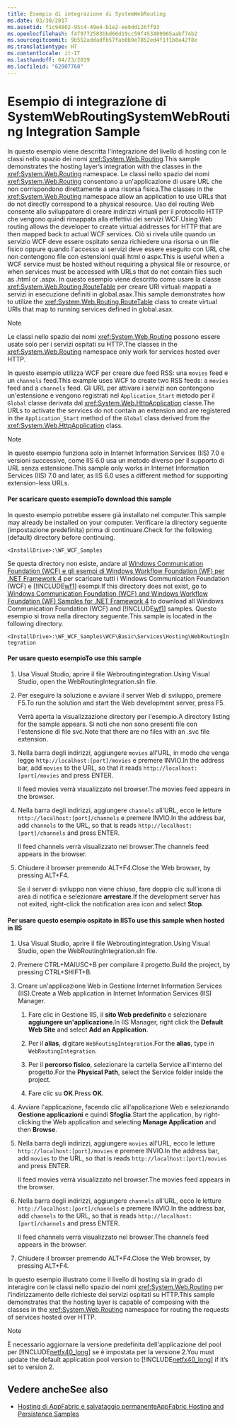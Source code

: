 ```yaml
---
title: Esempio di integrazione di SystemWebRouting
ms.date: 03/30/2017
ms.assetid: f1c94802-95c4-49e4-b1e2-ee9dd126ff93
ms.openlocfilehash: f4f9772583bbd66d19cc59f453489965aabf74b2
ms.sourcegitcommit: 9b552addadfb57fab0b9e7852ed4f1f1b8a42f8e
ms.translationtype: HT
ms.contentlocale: it-IT
ms.lasthandoff: 04/23/2019
ms.locfileid: "62007760"
---
```

# <a name="systemwebrouting-integration-sample"></a><span data-ttu-id="efca5-102">Esempio di integrazione di SystemWebRouting</span><span class="sxs-lookup"><span data-stu-id="efca5-102">SystemWebRouting Integration Sample</span></span>
<span data-ttu-id="efca5-103">In questo esempio viene descritta l'integrazione del livello di hosting con le classi nello spazio dei nomi <xref:System.Web.Routing>.</span><span class="sxs-lookup"><span data-stu-id="efca5-103">This sample demonstrates the hosting layer’s integration with the classes in the <xref:System.Web.Routing> namespace.</span></span> <span data-ttu-id="efca5-104">Le classi nello spazio dei nomi <xref:System.Web.Routing> consentono a un'applicazione di usare URL che non corrispondono direttamente a una risorsa fisica.</span><span class="sxs-lookup"><span data-stu-id="efca5-104">The classes in the <xref:System.Web.Routing> namespace allow an application to use URLs that do not directly correspond to a physical resource.</span></span> <span data-ttu-id="efca5-105">Uso del routing Web consente allo sviluppatore di creare indirizzi virtuali per il protocollo HTTP che vengono quindi rimappata alla effettivi dei servizi WCF.</span><span class="sxs-lookup"><span data-stu-id="efca5-105">Using Web routing allows the developer to create virtual addresses for HTTP that are then mapped back to actual WCF services.</span></span> <span data-ttu-id="efca5-106">Ciò si rivela utile quando un servizio WCF deve essere ospitato senza richiedere una risorsa o un file fisico oppure quando l'accesso ai servizi deve essere eseguito con URL che non contengono file con estensioni quali html o aspx.</span><span class="sxs-lookup"><span data-stu-id="efca5-106">This is useful when a WCF service must be hosted without requiring a physical file or resource, or when services must be accessed with URLs that do not contain files such as .html or .aspx.</span></span> <span data-ttu-id="efca5-107">In questo esempio viene descritto come usare la classe <xref:System.Web.Routing.RouteTable> per creare URI virtuali mappati a servizi in esecuzione definiti in global.asax.</span><span class="sxs-lookup"><span data-stu-id="efca5-107">This sample demonstrates how to utilize the <xref:System.Web.Routing.RouteTable> class to create virtual URIs that map to running services defined in global.asax.</span></span> 

> [!NOTE]
>  <span data-ttu-id="efca5-108">Le classi nello spazio dei nomi <xref:System.Web.Routing> possono essere usate solo per i servizi ospitati su HTTP.</span><span class="sxs-lookup"><span data-stu-id="efca5-108">The classes in the <xref:System.Web.Routing> namespace only work for services hosted over HTTP.</span></span>  
  
<span data-ttu-id="efca5-109">In questo esempio utilizza WCF per creare due feed RSS: una `movies` feed e un `channels` feed.</span><span class="sxs-lookup"><span data-stu-id="efca5-109">This example uses WCF to create two RSS feeds: a `movies` feed and a `channels` feed.</span></span> <span data-ttu-id="efca5-110">Gli URL per attivare i servizi non contengono un'estensione e vengono registrati nel `Application_Start` metodo per il `Global` classe derivata dal <xref:System.Web.HttpApplication> classe.</span><span class="sxs-lookup"><span data-stu-id="efca5-110">The URLs to activate the services do not contain an extension and are registered in the `Application_Start` method of the `Global` class derived from the <xref:System.Web.HttpApplication> class.</span></span>  
  
> [!NOTE]
>  <span data-ttu-id="efca5-111">In questo esempio funziona solo in Internet Information Services (IIS) 7.0 e versioni successive, come IIS 6.0 usa un metodo diverso per il supporto di URL senza estensione.</span><span class="sxs-lookup"><span data-stu-id="efca5-111">This sample only works in Internet Information Services (IIS) 7.0 and later, as IIS 6.0 uses a different method for supporting extension-less URLs.</span></span>  

#### <a name="to-download-this-sample"></a><span data-ttu-id="efca5-112">Per scaricare questo esempio</span><span class="sxs-lookup"><span data-stu-id="efca5-112">To download this sample</span></span>
  
<span data-ttu-id="efca5-113">In questo esempio potrebbe essere già installato nel computer.</span><span class="sxs-lookup"><span data-stu-id="efca5-113">This sample may already be installed on your computer.</span></span> <span data-ttu-id="efca5-114">Verificare la directory seguente (impostazione predefinita) prima di continuare.</span><span class="sxs-lookup"><span data-stu-id="efca5-114">Check for the following (default) directory before continuing.</span></span>  
   
`<InstallDrive>:\WF_WCF_Samples`  
   
 <span data-ttu-id="efca5-115">Se questa directory non esiste, andare al [Windows Communication Foundation (WCF) e gli esempi di Windows Workflow Foundation (WF) per .NET Framework 4](https://go.microsoft.com/fwlink/?LinkId=150780) per scaricare tutti i Windows Communication Foundation (WCF) e [!INCLUDE[wf1](../../../../includes/wf1-md.md)] esempi.</span><span class="sxs-lookup"><span data-stu-id="efca5-115">If this directory does not exist, go to [Windows Communication Foundation (WCF) and Windows Workflow Foundation (WF) Samples for .NET Framework 4](https://go.microsoft.com/fwlink/?LinkId=150780) to download all Windows Communication Foundation (WCF) and [!INCLUDE[wf1](../../../../includes/wf1-md.md)] samples.</span></span> <span data-ttu-id="efca5-116">Questo esempio si trova nella directory seguente.</span><span class="sxs-lookup"><span data-stu-id="efca5-116">This sample is located in the following directory.</span></span>  
   
`<InstallDrive>:\WF_WCF_Samples\WCF\Basic\Services\Hosting\WebRoutingIntegration`  
  
#### <a name="to-use-this-sample"></a><span data-ttu-id="efca5-117">Per usare questo esempio</span><span class="sxs-lookup"><span data-stu-id="efca5-117">To use this sample</span></span>  
  
1. <span data-ttu-id="efca5-118">Usa Visual Studio, aprire il file Webroutingintegration.</span><span class="sxs-lookup"><span data-stu-id="efca5-118">Using Visual Studio, open the WebRoutingIntegration.sln file.</span></span>  
  
2. <span data-ttu-id="efca5-119">Per eseguire la soluzione e avviare il server Web di sviluppo, premere F5.</span><span class="sxs-lookup"><span data-stu-id="efca5-119">To run the solution and start the Web development server, press F5.</span></span>  
  
     <span data-ttu-id="efca5-120">Verrà aperta la visualizzazione directory per l'esempio.</span><span class="sxs-lookup"><span data-stu-id="efca5-120">A directory listing for the sample appears.</span></span> <span data-ttu-id="efca5-121">Si noti che non sono presenti file con l'estensione di file svc.</span><span class="sxs-lookup"><span data-stu-id="efca5-121">Note that there are no files with an .svc file extension.</span></span>  
  
3. <span data-ttu-id="efca5-122">Nella barra degli indirizzi, aggiungere `movies` all'URL, in modo che venga legge `http://localhost:[port]/movies` e premere INVIO.</span><span class="sxs-lookup"><span data-stu-id="efca5-122">In the address bar, add `movies` to the URL, so that it reads `http://localhost:[port]/movies` and press ENTER.</span></span>  
  
     <span data-ttu-id="efca5-123">Il feed movies verrà visualizzato nel browser.</span><span class="sxs-lookup"><span data-stu-id="efca5-123">The movies feed appears in the browser.</span></span>  
  
4. <span data-ttu-id="efca5-124">Nella barra degli indirizzi, aggiungere `channels` all'URL, ecco le letture `http://localhost:[port]/channels` e premere INVIO.</span><span class="sxs-lookup"><span data-stu-id="efca5-124">In the address bar, add `channels` to the URL, so that is reads `http://localhost:[port]/channels` and press ENTER.</span></span>  
  
     <span data-ttu-id="efca5-125">Il feed channels verrà visualizzato nel browser.</span><span class="sxs-lookup"><span data-stu-id="efca5-125">The channels feed appears in the browser.</span></span>  
  
5. <span data-ttu-id="efca5-126">Chiudere il browser premendo ALT+F4.</span><span class="sxs-lookup"><span data-stu-id="efca5-126">Close the Web browser, by pressing ALT+F4.</span></span>  
  
     <span data-ttu-id="efca5-127">Se il server di sviluppo non viene chiuso, fare doppio clic sull'icona di area di notifica e selezionare **arrestare**.</span><span class="sxs-lookup"><span data-stu-id="efca5-127">If the development server has not exited, right-click the notification area icon and select **Stop**.</span></span>  
  
#### <a name="to-use-this-sample-when-hosted-in-iis"></a><span data-ttu-id="efca5-128">Per usare questo esempio ospitato in IIS</span><span class="sxs-lookup"><span data-stu-id="efca5-128">To use this sample when hosted in IIS</span></span>  
  
1. <span data-ttu-id="efca5-129">Usa Visual Studio, aprire il file Webroutingintegration.</span><span class="sxs-lookup"><span data-stu-id="efca5-129">Using Visual Studio, open the WebRoutingIntegration.sln file.</span></span>  
  
2. <span data-ttu-id="efca5-130">Premere CTRL+MAIUSC+B per compilare il progetto.</span><span class="sxs-lookup"><span data-stu-id="efca5-130">Build the project, by pressing CTRL+SHIFT+B.</span></span>  
  
3. <span data-ttu-id="efca5-131">Creare un'applicazione Web in Gestione Internet Information Services (IIS).</span><span class="sxs-lookup"><span data-stu-id="efca5-131">Create a Web application in Internet Information Services (IIS) Manager.</span></span>  
  
    1. <span data-ttu-id="efca5-132">Fare clic in Gestione IIS, il **sito Web predefinito** e selezionare **aggiungere un'applicazione**.</span><span class="sxs-lookup"><span data-stu-id="efca5-132">In IIS Manager, right click the **Default Web Site** and select **Add an Application**.</span></span>  
  
    2. <span data-ttu-id="efca5-133">Per il **alias**, digitare `WebRoutingIntegration`.</span><span class="sxs-lookup"><span data-stu-id="efca5-133">For the **alias**, type in `WebRoutingIntegration`.</span></span>  
  
    3. <span data-ttu-id="efca5-134">Per il **percorso fisico**, selezionare la cartella Service all'interno del progetto.</span><span class="sxs-lookup"><span data-stu-id="efca5-134">For the **Physical Path**, select the Service folder inside the project.</span></span>  
  
    4. <span data-ttu-id="efca5-135">Fare clic su **OK**.</span><span class="sxs-lookup"><span data-stu-id="efca5-135">Press **OK**.</span></span>  
  
4. <span data-ttu-id="efca5-136">Avviare l'applicazione, facendo clic all'applicazione Web e selezionando **Gestione applicazioni** e quindi **Sfoglia**.</span><span class="sxs-lookup"><span data-stu-id="efca5-136">Start the application, by right-clicking the Web application and selecting **Manage Application** and then **Browse**.</span></span>  
  
5. <span data-ttu-id="efca5-137">Nella barra degli indirizzi, aggiungere `movies` all'URL, ecco le letture `http://localhost:[port]/movies` e premere INVIO.</span><span class="sxs-lookup"><span data-stu-id="efca5-137">In the address bar, add `movies` to the URL, so that is reads `http://localhost:[port]/movies` and press ENTER.</span></span>  
  
     <span data-ttu-id="efca5-138">Il feed movies verrà visualizzato nel browser.</span><span class="sxs-lookup"><span data-stu-id="efca5-138">The movies feed appears in the browser.</span></span>  
  
6. <span data-ttu-id="efca5-139">Nella barra degli indirizzi, aggiungere `channels` all'URL, ecco le letture `http://localhost:[port]/channels` e premere INVIO.</span><span class="sxs-lookup"><span data-stu-id="efca5-139">In the address bar, add `channels` to the URL, so that is reads `http://localhost:[port]/channels` and press ENTER.</span></span>  
  
     <span data-ttu-id="efca5-140">Il feed channels verrà visualizzato nel browser.</span><span class="sxs-lookup"><span data-stu-id="efca5-140">The channels feed appears in the browser.</span></span>  
  
7. <span data-ttu-id="efca5-141">Chiudere il browser premendo ALT+F4.</span><span class="sxs-lookup"><span data-stu-id="efca5-141">Close the Web browser, by pressing ALT+F4.</span></span>  
  
 <span data-ttu-id="efca5-142">In questo esempio illustrato come il livello di hosting sia in grado di interagire con le classi nello spazio dei nomi <xref:System.Web.Routing> per l'indirizzamento delle richieste dei servizi ospitati su HTTP.</span><span class="sxs-lookup"><span data-stu-id="efca5-142">This sample demonstrates that the hosting layer is capable of composing with the classes in the <xref:System.Web.Routing> namespace for routing the requests of services hosted over HTTP.</span></span>  
  
> [!NOTE]
>  <span data-ttu-id="efca5-143">È necessario aggiornare la versione predefinita dell'applicazione del pool per [!INCLUDE[netfx40_long](../../../../includes/netfx40-long-md.md)] se è impostata per la versione 2.</span><span class="sxs-lookup"><span data-stu-id="efca5-143">You must update the default application pool version to [!INCLUDE[netfx40_long](../../../../includes/netfx40-long-md.md)] if it’s set to version 2.</span></span>  
  
## <a name="see-also"></a><span data-ttu-id="efca5-144">Vedere anche</span><span class="sxs-lookup"><span data-stu-id="efca5-144">See also</span></span>

- [<span data-ttu-id="efca5-145">Hosting di AppFabric e salvataggio permanente</span><span class="sxs-lookup"><span data-stu-id="efca5-145">AppFabric Hosting and Persistence Samples</span></span>](https://go.microsoft.com/fwlink/?LinkId=193961)
